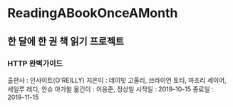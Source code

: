 # ReadingABookOnceAMonth

## 한 달에 한 권 책 읽기 프로젝트

### HTTP 완벽가이드 
  
  출판사 : 인사이트(O'REILLY)
  지은이 : 데이빗 고울리, 브라이언 토티, 마조리 세이어, 세일루 레디, 안슈 아가왈
  옮긴이 : 이응준, 정상일
  시작일 : 2019-10-15
  종료일 : 2019-11-15
  
